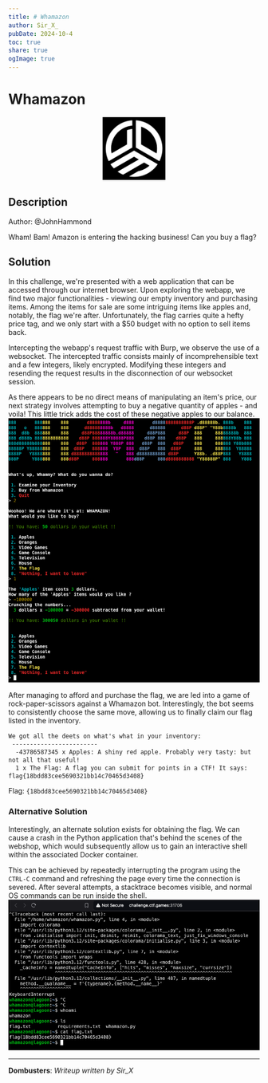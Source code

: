 ```yaml
---
title: # Whamazon
author: Sir_X_
pubDate: 2024-10-4
toc: true
share: true
ogImage: true
---
```


# Whamazon

<p align="center">
  <img src="../../assets/dom-images/logo.jpg" alt="Dombusters" width="25%">
</p>

## Description
Author: @JohnHammond

Wham! Bam! Amazon is entering the hacking business! Can you buy a flag?

## Solution
In this challenge, we're presented with a web application that can be accessed through our internet browser. Upon exploring the webapp, we find two major functionalities - viewing our empty inventory and purchasing items. Among the items for sale are some intriguing items like apples and, notably, the flag we're after. Unfortunately, the flag carries quite a hefty price tag, and we only start with a $50 budget with no option to sell items back.

Intercepting the webapp's request traffic with Burp, we observe the use of a websocket. The intercepted traffic consists mainly of incomprehensible text and a few integers, likely encrypted. Modifying these integers and resending the request results in the disconnection of our websocket session.

As there appears to be no direct means of manipulating an item's price, our next strategy involves attempting to buy a negative quantity of apples - and voila! 
This little trick adds the cost of these negative apples to our balance. 
![Whamazon](../../assets/dom-images/Whamazon.png) 

After managing to afford and purchase the flag, we are led into a game of rock-paper-scissors against a Whamazon bot. Interestingly, the bot seems to consistently choose the same move, allowing us to finally claim our flag listed in the inventory. 

```
We got all the deets on what's what in your inventory:
 ------------------------ 
  -43786587345 x Apples: A shiny red apple. Probably very tasty: but not all that useful!
  1 x The Flag: A flag you can submit for points in a CTF! It says: flag{18bdd83cee5690321bb14c70465d3408}
```

Flag: `{18bdd83cee5690321bb14c70465d3408}`

### Alternative Solution
Interestingly, an alternate solution exists for obtaining the flag. We can cause a crash in the Python application that's behind the scenes of the webshop, which would subsequently allow us to gain an interactive shell within the associated Docker container.

This can be achieved by repeatedly interrupting the program using the `CTRL-C` command and refreshing the page every time the connection is severed. After several attempts, a stacktrace becomes visible, and normal OS commands can be run inside the shell.
![Whamazon_Shell](../../assets/dom-images/Whamazon_Shell.png) 

---
**Dombusters**: _Writeup written by Sir_X_
